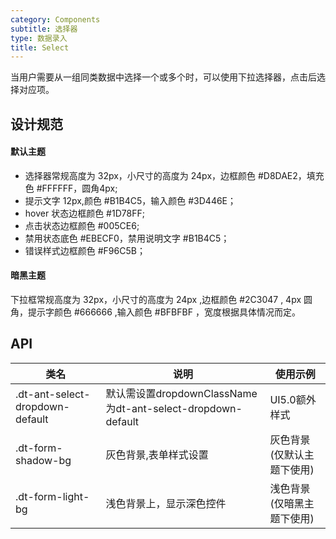 ```yaml
---
category: Components
subtitle: 选择器
type: 数据录入
title: Select
---
```


当用户需要从一组同类数据中选择一个或多个时，可以使用下拉选择器，点击后选择对应项。

## 设计规范

#### 默认主题

- 选择器常规高度为 32px，小尺寸的高度为 24px，边框颜色 #D8DAE2，填充色 #FFFFFF，圆角4px; 
- 提示文字 12px,颜色 #B1B4C5，输入颜色 #3D446E；
- hover 状态边框颜色 #1D78FF; 
- 点击状态边框颜色 #005CE6; 
- 禁用状态底色 #EBECF0，禁用说明文字 #B1B4C5；
- 错误样式边框颜色 #F96C5B；

#### 暗黑主题

下拉框常规高度为 32px，小尺寸的高度为 24px ,边框颜色 #2C3047 , 4px 圆角，提示字颜色 #666666 ,输入颜色 #BFBFBF ，宽度根据具体情况而定。

## API

|类名  |说明  |使用示例  |
|---------|---------|---------|
|.dt-ant-select-dropdown-default | 默认需设置dropdownClassName为dt-ant-select-dropdown-default | UI5.0额外样式  |
|.dt-form-shadow-bg  | 灰色背景,表单样式设置   | 灰色背景(仅默认主题下使用)   |
|.dt-form-light-bg  | 浅色背景上，显示深色控件   | 浅色背景(仅暗黑主题下使用)   |

